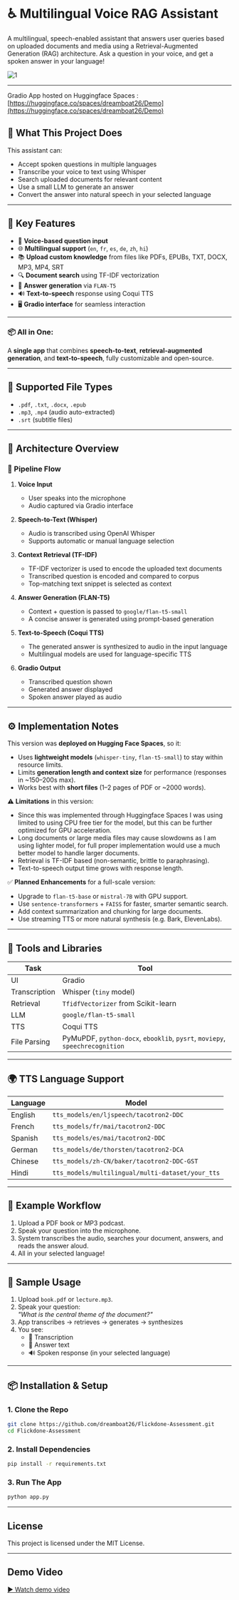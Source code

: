 # ♿ Multilingual Voice RAG Assistant

A multilingual, speech-enabled assistant that answers user queries based on uploaded documents and media using a Retrieval-Augmented Generation (RAG) architecture. Ask a question in your voice, and get a spoken answer in your language!

![1](https://github.com/user-attachments/assets/98236f37-739e-4e4b-9305-66a15f3f5854)

---

Gradio App hosted on Huggingface Spaces : [https://huggingface.co/spaces/dreamboat26/Demo](https://huggingface.co/spaces/dreamboat26/Demo)

## 🚀 What This Project Does

This assistant can:
- Accept spoken questions in multiple languages
- Transcribe your voice to text using Whisper
- Search uploaded documents for relevant content
- Use a small LLM to generate an answer
- Convert the answer into natural speech in your selected language

---

## 🎯 Key Features

- 🎤 **Voice-based question input**
- 🌐 **Multilingual support** (`en`, `fr`, `es`, `de`, `zh`, `hi`)
- 📚 **Upload custom knowledge** from files like PDFs, EPUBs, TXT, DOCX, MP3, MP4, SRT
- 🔍 **Document search** using TF-IDF vectorization
- 🧠 **Answer generation** via `FLAN-T5`
- 🔊 **Text-to-speech** response using Coqui TTS
- 🖥️ **Gradio interface** for seamless interaction

---

### 📦 All in One:
A **single app** that combines **speech-to-text**, **retrieval-augmented generation**, and **text-to-speech**, fully customizable and open-source.

---

## 📁 Supported File Types

- `.pdf`, `.txt`, `.docx`, `.epub`
- `.mp3`, `.mp4` (audio auto-extracted)
- `.srt` (subtitle files)

---

## 🧠 Architecture Overview

### 🔁 Pipeline Flow

1. **Voice Input**  
   - User speaks into the microphone
   - Audio captured via Gradio interface

2. **Speech-to-Text (Whisper)**  
   - Audio is transcribed using OpenAI Whisper
   - Supports automatic or manual language selection

3. **Context Retrieval (TF-IDF)**  
   - TF-IDF vectorizer is used to encode the uploaded text documents
   - Transcribed question is encoded and compared to corpus
   - Top-matching text snippet is selected as context

4. **Answer Generation (FLAN-T5)**  
   - Context + question is passed to `google/flan-t5-small`
   - A concise answer is generated using prompt-based generation

5. **Text-to-Speech (Coqui TTS)**  
   - The generated answer is synthesized to audio in the input language
   - Multilingual models are used for language-specific TTS

6. **Gradio Output**  
   - Transcribed question shown
   - Generated answer displayed
   - Spoken answer played as audio

---

## ⚙️ Implementation Notes

This version was **deployed on Hugging Face Spaces**, so it:

- Uses **lightweight models** (`whisper-tiny`, `flan-t5-small`) to stay within resource limits.
- Limits **generation length and context size** for performance (responses in ~150–200s max).
- Works best with **short files** (1–2 pages of PDF or ~2000 words).

⚠️ **Limitations** in this version:
- Since this was implemented through Huggingface Spaces I was using limited to using CPU free tier for the model, but this can be further optimized for GPU acceleration.
- Long documents or large media files may cause slowdowns as I am using lighter model, for full proper implementation would use a much better model to handle larger documents.
- Retrieval is TF-IDF based (non-semantic, brittle to paraphrasing).
- Text-to-speech output time grows with response length.

✅ **Planned Enhancements** for a full-scale version:
- Upgrade to `flan-t5-base` or `mistral-7B` with GPU support.
- Use `sentence-transformers` + `FAISS` for faster, smarter semantic search.
- Add context summarization and chunking for large documents.
- Use streaming TTS or more natural synthesis (e.g. Bark, ElevenLabs).

---

## 🧰 Tools and Libraries

| Task | Tool |
|------|------|
| UI | Gradio |
| Transcription | Whisper (`tiny` model) |
| Retrieval | `TfidfVectorizer` from Scikit-learn |
| LLM | `google/flan-t5-small` |
| TTS | Coqui TTS |
| File Parsing | PyMuPDF, `python-docx`, `ebooklib`, `pysrt`, `moviepy`, `speechrecognition` |

---

## 🌍 TTS Language Support

| Language | Model |
|----------|-----------------------------------------------------|
| English  | `tts_models/en/ljspeech/tacotron2-DDC`              |
| French   | `tts_models/fr/mai/tacotron2-DDC`                   |
| Spanish  | `tts_models/es/mai/tacotron2-DDC`                   |
| German   | `tts_models/de/thorsten/tacotron2-DCA`             |
| Chinese  | `tts_models/zh-CN/baker/tacotron2-DDC-GST`         |
| Hindi    | `tts_models/multilingual/multi-dataset/your_tts`   |

---

## 🧪 Example Workflow

1. Upload a PDF book or MP3 podcast.
2. Speak your question into the microphone.
3. System transcribes the audio, searches your document, answers, and reads the answer aloud.
4. All in your selected language!

---

## 🧪 Sample Usage

1. Upload `book.pdf` or `lecture.mp3`.
2. Speak your question:  
   _"What is the central theme of the document?"_
3. App transcribes → retrieves → generates → synthesizes
4. You see:
   - 📝 Transcription
   - 💬 Answer text
   - 🔊 Spoken response (in your selected language)

---

## 📦 Installation & Setup

### 1. Clone the Repo

```bash
git clone https://github.com/dreamboat26/Flickdone-Assessment.git
cd Flickdone-Assessment
```
### 2. Install Dependencies
```bash
pip install -r requirements.txt
```
### 3. Run The App
```bash
python app.py
```
---

## License

This project is licensed under the MIT License.

---

## Demo Video

[▶ Watch demo video]([https://drive.google.com/file/d/FILE_ID/view](https://drive.google.com/file/d/1esTWCfBeo9H7qIM4bD1s9ZlquDtLbmXZ/view?usp=sharing))
